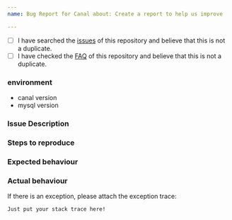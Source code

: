 ```yaml
---
name: Bug Report for Canal about: Create a report to help us improve

---
```


- [ ] I have searched the [issues](https://github.com/alibaba/canal/issues) of this repository and believe that this is
  not a duplicate.
- [ ] I have checked the [FAQ](https://github.com/alibaba/canal/wiki/FAQ) of this repository and believe that this is
  not a duplicate.

### environment

* canal version
* mysql version

### Issue Description

### Steps to reproduce

### Expected behaviour

### Actual behaviour

If there is an exception, please attach the exception trace:

```
Just put your stack trace here!
```